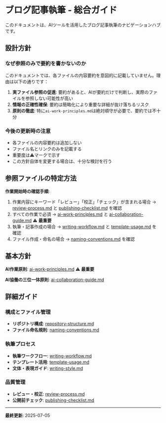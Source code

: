 # ブログ記事執筆 - 総合ガイド

このドキュメントは、AIツールを活用したブログ記事執筆のナビゲーションハブです。

## 設計方針

### なぜ参照のみで要約を書かないのか

このドキュメントでは、各ファイルの内容要約を意図的に記載していません。理由は以下の通りです：

1. **実ファイル参照の促進**: 要約があると、AIが要約だけで判断し、実際のファイルを参照しない可能性が高い
2. **情報の正確性確保**: 要約は簡略化により重要な詳細が抜け落ちるリスク
3. **原則の徹底**: 特に`ai-work-principles.md`は絶対順守が必要で、要約では不十分

### 今後の更新時の注意

- 各ファイルの内容要約は追加しない
- ファイル名とリンクのみを記載する
- 重要度は⚠️マークで示す
- この方針自体を変更する場合は、十分な検討を行う

## 参照ファイルの特定方法

**作業開始時の確認手順**:

1. 作業内容にキーワード「レビュー」「校正」「チェック」が含まれる場合 → [review-process.md](./review-process.md) と [publishing-checklist.md](./publishing-checklist.md) を確認
2. すべての作業で必須 → [ai-work-principles.md](./ai-work-principles.md) と [ai-collaboration-guide.md](./ai-collaboration-guide.md) ⚠️ **最重要**
3. 執筆・記事作成の場合 → [writing-workflow.md](./writing-workflow.md) と [template-usage.md](./template-usage.md) を確認
4. ファイル作成・命名の場合 → [naming-conventions.md](./naming-conventions.md) を確認

## 基本方針

**AI作業原則**: [ai-work-principles.md](./ai-work-principles.md) ⚠️ **最重要**

**AI協働の三位一体原則**: [ai-collaboration-guide.md](./ai-collaboration-guide.md)

## 詳細ガイド

### 構成とファイル管理

- **リポジトリ構成**: [repository-structure.md](./repository-structure.md)
- **ファイル命名規則**: [naming-conventions.md](./naming-conventions.md)

### 執筆プロセス

- **執筆ワークフロー**: [writing-workflow.md](./writing-workflow.md)
- **テンプレート活用**: [template-usage.md](./template-usage.md)
- **文体・表現ガイド**: [writing-style.md](./writing-style.md)

### 品質管理

- **レビュー・校正**: [review-process.md](./review-process.md)
- **公開前チェック**: [publishing-checklist.md](./publishing-checklist.md)

---

**最終更新**: 2025-07-05
